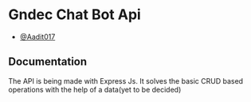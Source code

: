 
# Gndec Chat Bot Api
 


- [@Aadit017](https://www.github.com/Aadit017)



## Documentation

The API is being made with Express Js. It solves the basic CRUD based operations with the help of a data(yet to be decided)  

